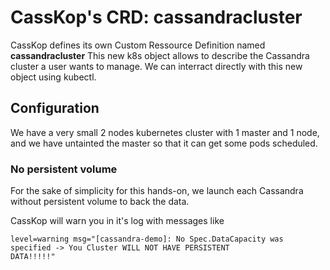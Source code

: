 # CassKop's CRD: cassandracluster

CassKop defines its own Custom Ressource Definition named **cassandracluster**
This new k8s object allows to describe the Cassandra cluster a user wants to manage.
We can interract directly with this new object using kubectl.


## Configuration

We have a very small 2 nodes kubernetes cluster with 1 master and 1 node, and we have untainted the master so that it can
get some pods scheduled.

### No persistent volume

For the sake of simplicity for this hands-on, we launch each Cassandra without persistent volume to back the data. 

CassKop will warn you in it's log with messages like 

```
level=warning msg="[cassandra-demo]: No Spec.DataCapacity was specified -> You Cluster WILL NOT HAVE PERSISTENT
DATA!!!!!"
```

